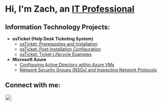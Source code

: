 <h1>Hi, I'm Zach, an <a href="https://www.linkedin.com/in/zacharycwise/">IT Professional</a></h1>
<h2> Information Technology Projects:</h2>

- <b>osTicket (Help Desk Ticketing System)</b>
  - [osTicket: Prerequisites and Installation](https://github.com/zachwiseit/osticket-prereqs)
  - [osTicket: Post-Installation Configuration](https://github.com/zachwiseit/Post-Installation-Configuration)
  - [osTicket: Ticket Lifecycle Examples](https://github.com/zachwiseit/Ticket-Lifecycle-Examples)
- <b>Microsoft Azure</b>
  - [Configuring Active Directory within Azure VMs](https://github.com/zachwiseit/Configuring-Active-Directory-within-Azure-VMs/tree/main)
  - [Network Security Groups (NSGs) and Inspecting Network Protocols](https://github.com/zachwiseit/Network-Security-Groups-NSGs-and-Inspecting-Network-Protocols/tree/main)

<h2>Connect with me:</h2>

[<img align="left" alt="Josh | LinkedIn" width="22px" src="https://cdn.jsdelivr.net/npm/simple-icons@v3/icons/linkedin.svg" />][linkedin]


[linkedin]: https://www.linkedin.com/in/zacharycwise/
